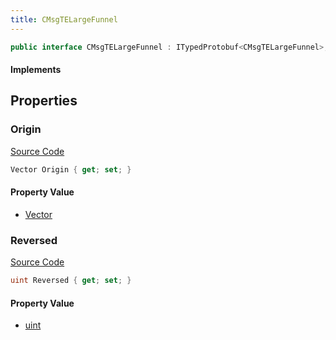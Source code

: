 ```yaml
---
title: CMsgTELargeFunnel
---
```


```csharp
public interface CMsgTELargeFunnel : ITypedProtobuf<CMsgTELargeFunnel>, INativeHandle, INetMessage<CMsgTELargeFunnel>, IDisposable
```

#### Implements

## Properties

### Origin

[Source Code](https://github.com/swiftly-solution/swiftlys2/blob/main/managed/src/SwiftlyS2.Generated/Protobufs/Interfaces/CMsgTELargeFunnel.cs#L18)

```csharp
Vector Origin { get; set; }
```

#### Property Value

- [Vector](/docs/api/shared/natives/vector)

### Reversed

[Source Code](https://github.com/swiftly-solution/swiftlys2/blob/main/managed/src/SwiftlyS2.Generated/Protobufs/Interfaces/CMsgTELargeFunnel.cs#L21)

```csharp
uint Reversed { get; set; }
```

#### Property Value

- [uint](https://learn.microsoft.com/dotnet/api/system.uint32)

